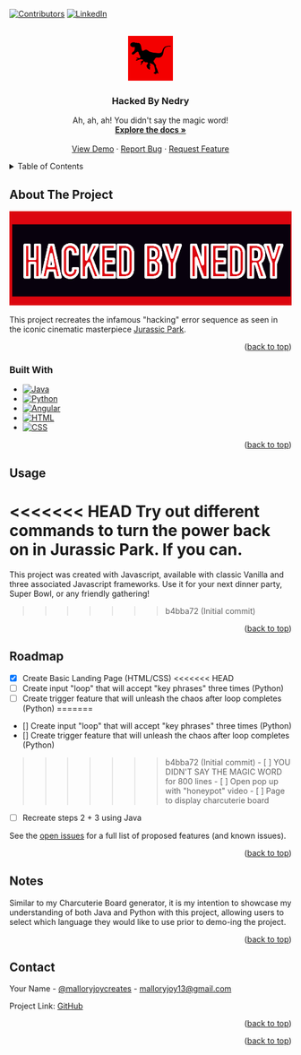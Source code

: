 <!-- Improved compatibility of back to top link: See: https://github.com/othneildrew/Best-README-Template/pull/73 -->
<a id="readme-top"></a>
<!--
*** Thanks for checking out the Best-README-Template. If you have a suggestion
*** that would make this better, please fork the repo and create a pull request
*** or simply open an issue with the tag "enhancement".
*** Don't forget to give the project a star!
*** Thanks again! Now go create something AMAZING! :D
-->



<!-- PROJECT SHIELDS -->
<!--
*** I'm using markdown "reference style" links for readability.
*** Reference links are enclosed in brackets [ ] instead of parentheses ( ).
*** See the bottom of this document for the declaration of the reference variables
*** for contributors-url, forks-url, etc. This is an optional, concise syntax you may use.
*** https://www.markdownguide.org/basic-syntax/#reference-style-links
-->
[![Contributors][contributors-shield]][contributors-url]
[![LinkedIn][linkedin-shield]][linkedin-url]



<!-- PROJECT LOGO -->
<br />
<div align="center">
  <a href="https://github.com/malloryjoy/hackedbynedry">
    <img src="logo.png" alt="Logo" width="80" height="80">
  </a>

<h3 align="center">Hacked By Nedry</h3>

  <p align="center">
    Ah, ah, ah! You didn't say the magic word! 
    <br />
    <a href="https://github.com/malloryjoy/hackedbynedry"><strong>Explore the docs »</strong></a>
    <br />
    <br />
    <a href="https://github.com/malloryjoy/hackedbynedry">View Demo</a>
    &middot;
    <a href="https://github.com/malloryjoy/hackedbynedry/issues/new?labels=bug&template=bug-report---.md">Report Bug</a>
    &middot;
    <a href="https://github.com/malloryjoy/hackedbynedry/issues/new?labels=enhancement&template=feature-request---.md">Request Feature</a>
  </p>
</div>



<!-- TABLE OF CONTENTS -->
<details>
  <summary>Table of Contents</summary>
  <ol>
    <li>
      <a href="#about-the-project">About The Project</a>
      <ul>
        <li><a href="#built-with">Built With</a></li>
      </ul>
    </li>
    <li>
      <a href="#getting-started">Getting Started</a>
    </li>
    <li><a href="#usage">Usage</a></li>
    <li><a href="#roadmap">Roadmap</a></li>
    <li><a href="#contributing">Contributing</a></li>
    <li><a href="#notes">Notes</a></li>
    <li><a href="#contact">Contact</a></li>
    <li><a href="#acknowledgments">Acknowledgments</a></li>
  </ol>
</details>



<!-- ABOUT THE PROJECT -->
## About The Project

[![Product Name Screen Shot][product-screenshot]](https://example.com)

This project recreates the infamous "hacking" error sequence as seen in the iconic cinematic masterpiece <a href="https://www.youtube.com/watch?v=RfiQYRn7fBg" target="_blank">Jurassic Park</a>.

<p align="right">(<a href="#readme-top">back to top</a>)</p>



### Built With

* [![Java][Java.java]][Java-url]
* [![Python][Python.py]][Python-url]
* [![Angular][Angular.io]][Angular-url]
* [![HTML][HTML.io]][HTML-url]
* [![CSS][CSS.io]][CSS-url]


<p align="right">(<a href="#readme-top">back to top</a>)</p>





<!-- USAGE EXAMPLES -->
## Usage

<<<<<<< HEAD
Try out different commands to turn the power back on in Jurassic Park. If you can. 
=======
This project was created with Javascript, available with classic Vanilla and three associated Javascript frameworks. Use it for your next dinner party, Super Bowl, or any friendly gathering! 
>>>>>>> b4bba72 (Initial commit)


<p align="right">(<a href="#readme-top">back to top</a>)</p>



<!-- ROADMAP -->
## Roadmap

- [x] Create Basic Landing Page (HTML/CSS)
<<<<<<< HEAD
- [ ] Create input "loop" that will accept "key phrases" three times (Python)
- [ ] Create trigger feature that will unleash the chaos after loop completes (Python)
=======
- [] Create input "loop" that will accept "key phrases" three times (Python)
- [] Create trigger feature that will unleash the chaos after loop completes (Python)
>>>>>>> b4bba72 (Initial commit)
    - [ ] YOU DIDN'T SAY THE MAGIC WORD for 800 lines 
    - [ ] Open pop up with "honeypot" video
    - [ ] Page to display charcuterie board
- [ ] Recreate steps 2 + 3 using Java
 


See the [open issues](https://github.com/github_username/repo_name/issues) for a full list of proposed features (and known issues).

<p align="right">(<a href="#readme-top">back to top</a>)</p>





<!-- NOTES -->
## Notes

Similar to my Charcuterie Board generator, it is my intention to showcase my understanding of both Java and Python with this project, allowing users to select which language they would like to use prior to demo-ing the project.  

<p align="right">(<a href="#readme-top">back to top</a>)</p>



<!-- CONTACT -->
## Contact

Your Name - [@malloryjoycreates](https://instagram.com/malloryjoycreates) - malloryjoy13@gmail.com

Project Link: [GitHub](https://github.com/malloryjoy/hackedbynedry)

<p align="right">(<a href="#readme-top">back to top</a>)</p>





<p align="right">(<a href="#readme-top">back to top</a>)</p>



<!-- MARKDOWN LINKS & IMAGES -->
<!-- https://www.markdownguide.org/basic-syntax/#reference-style-links -->
[contributors-shield]: https://img.shields.io/github/contributors/malloryjoy/charcuterie.svg?style=for-the-badge
[contributors-url]: https://github.com/malloryjoy
[forks-shield]: https://img.shields.io/github/forks/github_username/repo_name.svg?style=for-the-badge
[forks-url]: https://github.com/github_username/repo_name/network/members
[stars-shield]: https://img.shields.io/github/stars/github_username/repo_name.svg?style=for-the-badge
[stars-url]: https://github.com/github_username/repo_name/stargazers
[issues-shield]: https://img.shields.io/github/issues/github_username/repo_name.svg?style=for-the-badge
[issues-url]: https://github.com/github_username/repo_name/issues
[license-shield]: https://img.shields.io/github/license/github_username/repo_name.svg?style=for-the-badge
[license-url]: https://github.com/github_username/repo_name/blob/master/LICENSE.txt
[linkedin-shield]: https://img.shields.io/badge/-LinkedIn-black.svg?style=for-the-badge&logo=linkedin&colorB=555
[linkedin-url]: https://www.linkedin.com/in/malloryjoy/
[product-screenshot]: screenshot.png
[Java.java]: https://img.shields.io/badge/java-000000?style=for-the-badge&logo=java&logoColor=red
[Java-url]: https://www.java.com/en/
[Python.py]: https://img.shields.io/badge/Python-ff0000?style=for-the-badge&logo=Python&logoColor=black
[Python-url]: https://www.python.org/
[Angular.io]: https://img.shields.io/badge/Angular-DD0031?style=for-the-badge&logo=angular&logoColor=white
[Angular-url]: https://angular.io/
[HTML.io]: https://img.shields.io/badge/HTML-1f75fe
[HTML-url]: https://developer.mozilla.org/en-US/docs/Web/HTML
[CSS.io]: https://img.shields.io/badge/CSS-991ae8?style=for-the-badge&logo=CSS&logoColor=white
[CSS-url]: https://developer.mozilla.org/en-US/docs/Web/CSS

